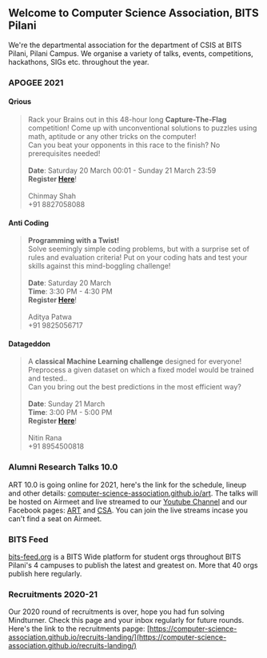 ## Welcome to Computer Science Association, BITS Pilani

We're the departmental association for the department of CSIS at BITS Pilani, Pilani Campus. We organise a variety of talks, events, competitions, hackathons, SIGs etc. throughout the year.

### APOGEE 2021

#### **Qrious**

> Rack your Brains out in this 48-hour long **Capture-The-Flag** competition! Come up with unconventional solutions to puzzles using math, aptitude or any other tricks on the computer! <br>
> Can you beat your opponents in this race to the finish? No prerequisites needed! <br> <br>
> **Date**: Saturday 20 March 00:01 - Sunday 21 March 23:59 <br>
> **Register [Here](https://dare2compete.com/o/qrious-apogee-bits-pilani-birla-institute-of-technology-science-bits-pilani-150988)**! <br> <br>
> Chinmay Shah <br>
> +91 8827058088 <br>



#### **Anti Coding**

> **Programming with a Twist!** <br>
> Solve seemingly simple coding problems, but with a surprise set of rules and evaluation criteria! Put on your coding hats and test your skills against this mind-boggling challenge! <br> <br>
> **Date**: Saturday 20 March <br>
> **Time**: 3:30 PM - 4:30 PM <br>
> **Register [Here](https://dare2compete.com/o/anti-coding-apogee-bits-pilani-birla-institute-of-technology-science-bits-pilani-151030)**! <br> <br>
> Aditya Patwa <br>
> +91 9825056717 <br>


#### **Datageddon**

> A **classical Machine Learning challenge** designed for everyone! Preprocess a given dataset on which a fixed model would be trained and tested.. <br>
> Can you bring out the best predictions in the most efficient way? <br> <br>
> **Date**: Sunday 21 March <br>
> **Time**: 3:00 PM - 5:00 PM <br>
> **Register [Here](https://dare2compete.com/o/datageddon-apogee-bits-pilani-birla-institute-of-technology-science-bits-pilani-151049)**! <br> <br>
> Nitin Rana <br>
> +91 8954500818 <br>

### Alumni Research Talks 10.0

ART 10.0 is going online for 2021, here's the link for the schedule, lineup and other details: [computer-science-association.github.io/art](https://computer-science-association.github.io/art).
The talks will be hosted on Airmeet and live streamed to our [Youtube Channel](https://www.youtube.com/channel/UCYiBwzdsS8FImzKCDlnTqfw) and our Facebook pages: [ART](https://www.facebook.com/Alumni.Research.Talks) and [CSA](https://www.facebook.com/csa.bits). You can join the live streams incase you can't find a seat on Airmeet.

### BITS Feed

[bits-feed.org](https://bits-feed.org) is a BITS Wide platform for student orgs throughout BITS Pilani's 4 campuses to publish the latest and greatest on. More that 40 orgs publish here regularly.

### Recruitments 2020-21

Our 2020 round of recruitments is over, hope you had fun solving Mindturner. Check this page and your inbox regularly for future rounds. Here's the link to the recruitments papge: [https://computer-science-association.github.io/recruits-landing/](https://computer-science-association.github.io/recruits-landing/)
